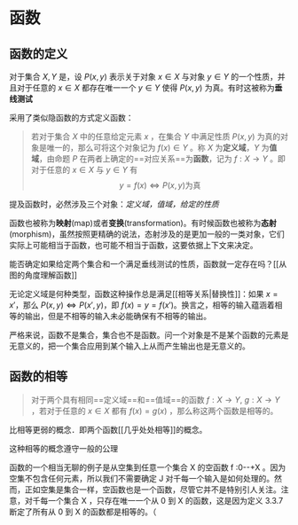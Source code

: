 # 函数

## 函数的定义

对于集合 $X,Y$ 是，设 $P(x,y)$ 表示关于对象 $x \in X$ 与对象 $y \in Y$ 的一个性质，并且对于任意的 $x \in X$ 都存在唯一一个 $y \in Y$ 使得 $P(x,y)$ 为真。有时这被称为**垂线测试**

采用了类似隐函数的方式定义函数：

> 若对于集合 $X$ 中的任意给定元素 $x$ ，在集合 $Y$ 中满足性质 $P(x,y)$ 为真的对象是唯一的，那么可将这个对象记为 $f(x) \in Y$ 。称 $X$ 为**定义域**，$Y$ 为**值域**，由命题 $P$ 在两者上确定的==对应关系==为**函数**，记为 $f:X \to Y$ 。即对于任意的  $x \in X$ 与 $y \in Y$ 有
> $$ y = f(x) \Longleftrightarrow P(x,y) \text{为真} $$

提及函数时，必然涉及三个对象：*定义域，值域，给定的性质*

函数也被称为**映射**(map)或者**变换**(transformation)。有时候函数也被称为**态射**(morphism)，虽然按照更精确的说法，态射涉及的是更加一般的一类对象，它们实际上可能相当于函数，也可能不相当于函数，这要依据上下文来决定。

能否确定如果给定两个集合和一个满足垂线测试的性质，函数就一定存在吗？[[从图的角度理解函数]]

无论定义域是何种类型，函数这种操作总是满足[[相等关系|替换性]]：如果 $x = x'$，那么 $P(x,y) \Longleftrightarrow P(x',y)$，即 $f(x)=y=f(x')$。换言之，相等的输入蕴涵着相等的输出，但是不相等的输入未必能确保有不相等的输出。

严格来说，函数不是集合，集合也不是函数。问一个对象是不是某个函数的元素是无意义的，把一个集合应用到某个输入上从而产生输出也是无意义的。

## 函数的相等

> 对于两个具有相同==定义域==和==值域==的函数 $f: X \to Y,\ g: X \to Y$ ，若对于任意的 $x \in X$ 都有 $f(x)=g(x)$ ，那么称这两个函数是相等的。

比相等更弱的概念．即两个函数[[几乎处处相等]]的概念。

这种相等的概念遵守一般的公理

函数的一个相当无聊的例子是从空集到任意一个集合 X 的空函数
f :0--+X 。因为空集不包含任何元素，所以我们不需要确定 J 对千每一个输入是如何处理的。然而，正如空集是集合一样，空函数也是一个函数，尽管它并不是特别引人关注。注意，对千每一个集合 X ，只存在唯一一个从 0 到 X 的函数，这是因为定义 3.3.7 断定了所有从 0 到 X 的函数都是相等的。（



